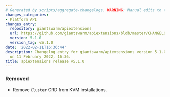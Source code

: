 ```yaml
---
# Generated by scripts/aggregate-changelogs. WARNING: Manual edits to this files will be overwritten.
changes_categories:
- Platform API
changes_entry:
  repository: giantswarm/apiextensions
  url: https://github.com/giantswarm/apiextensions/blob/master/CHANGELOG.md#510---2022-02-11
  version: 5.1.0
  version_tag: v5.1.0
date: '2022-02-11T16:36:44'
description: Changelog entry for giantswarm/apiextensions version 5.1.0, published
  on 11 February 2022, 16:36.
title: apiextensions release v5.1.0
---
```


### Removed
- Remove `Cluster` CRD from KVM installations.
